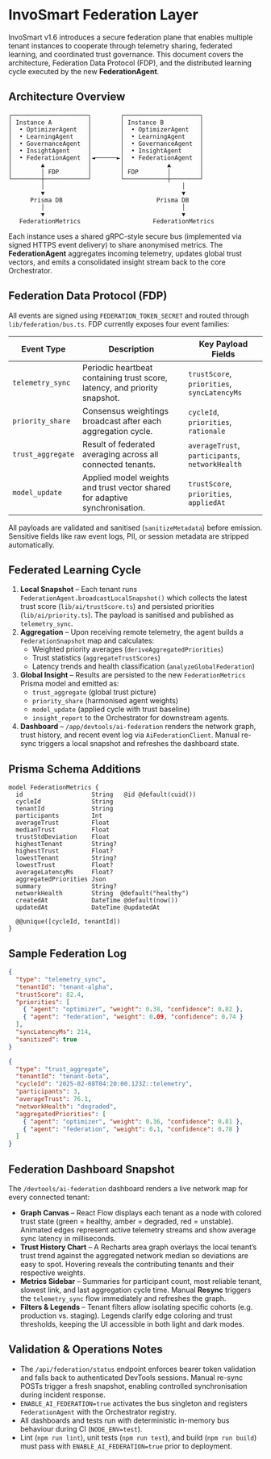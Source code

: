 # InvoSmart Federation Layer

InvoSmart v1.6 introduces a secure federation plane that enables multiple tenant instances to cooperate through telemetry
sharing, federated learning, and coordinated trust governance. This document covers the architecture, Federation Data
Protocol (FDP), and the distributed learning cycle executed by the new **FederationAgent**.

## Architecture Overview

```
┌─────────────────────┐        ┌─────────────────────┐
│ Instance A          │        │ Instance B          │
│  • OptimizerAgent   │        │  • OptimizerAgent   │
│  • LearningAgent    │        │  • LearningAgent    │
│  • GovernanceAgent  │        │  • GovernanceAgent  │
│  • InsightAgent     │        │  • InsightAgent     │
│  • FederationAgent  │◄──────►│  • FederationAgent  │
│        ▲            │        │            ▲        │
│        │ FDP        │        │ FDP        │        │
└────────┼────────────┘        └────────────┼────────┘
         │                                      │
         ▼                                      ▼
      Prisma DB                          Prisma DB
         │                                      │
         ▼                                      ▼
   FederationMetrics                    FederationMetrics
```

Each instance uses a shared gRPC-style secure bus (implemented via signed HTTPS event delivery) to share anonymised
metrics. The **FederationAgent** aggregates incoming telemetry, updates global trust vectors, and emits a consolidated
insight stream back to the core Orchestrator.

## Federation Data Protocol (FDP)

All events are signed using `FEDERATION_TOKEN_SECRET` and routed through `lib/federation/bus.ts`. FDP currently exposes
four event families:

| Event Type        | Description                                                                 | Key Payload Fields |
| ----------------- | --------------------------------------------------------------------------- | ------------------ |
| `telemetry_sync`  | Periodic heartbeat containing trust score, latency, and priority snapshot.  | `trustScore`, `priorities`, `syncLatencyMs` |
| `priority_share`  | Consensus weightings broadcast after each aggregation cycle.                | `cycleId`, `priorities`, `rationale` |
| `trust_aggregate` | Result of federated averaging across all connected tenants.                 | `averageTrust`, `participants`, `networkHealth` |
| `model_update`    | Applied model weights and trust vector shared for adaptive synchronisation. | `trustScore`, `priorities`, `appliedAt` |

All payloads are validated and sanitised (`sanitizeMetadata`) before emission. Sensitive fields like raw event logs,
PII, or session metadata are stripped automatically.

## Federated Learning Cycle

1. **Local Snapshot** – Each tenant runs `FederationAgent.broadcastLocalSnapshot()` which collects the latest
   trust score (`lib/ai/trustScore.ts`) and persisted priorities (`lib/ai/priority.ts`). The payload is sanitised and
   published as `telemetry_sync`.
2. **Aggregation** – Upon receiving remote telemetry, the agent builds a `FederationSnapshot` map and calculates:
   - Weighted priority averages (`deriveAggregatedPriorities`)
   - Trust statistics (`aggregateTrustScores`)
   - Latency trends and health classification (`analyzeGlobalFederation`)
3. **Global Insight** – Results are persisted to the new `FederationMetrics` Prisma model and emitted as:
   - `trust_aggregate` (global trust picture)
   - `priority_share` (harmonised agent weights)
   - `model_update` (applied cycle with trust baseline)
   - `insight_report` to the Orchestrator for downstream agents.
4. **Dashboard** – `/app/devtools/ai-federation` renders the network graph, trust history, and recent event log via
   `AiFederationClient`. Manual re-sync triggers a local snapshot and refreshes the dashboard state.

## Prisma Schema Additions

```prisma
model FederationMetrics {
  id                   String   @id @default(cuid())
  cycleId              String
  tenantId             String
  participants         Int
  averageTrust         Float
  medianTrust          Float
  trustStdDeviation    Float
  highestTenant        String?
  highestTrust         Float?
  lowestTenant         String?
  lowestTrust          Float?
  averageLatencyMs     Float?
  aggregatedPriorities Json
  summary              String?
  networkHealth        String  @default("healthy")
  createdAt            DateTime @default(now())
  updatedAt            DateTime @updatedAt

  @@unique([cycleId, tenantId])
}
```

## Sample Federation Log

```json
{
  "type": "telemetry_sync",
  "tenantId": "tenant-alpha",
  "trustScore": 82.4,
  "priorities": [
    { "agent": "optimizer", "weight": 0.38, "confidence": 0.82 },
    { "agent": "federation", "weight": 0.09, "confidence": 0.74 }
  ],
  "syncLatencyMs": 214,
  "sanitized": true
}
```

```json
{
  "type": "trust_aggregate",
  "tenantId": "tenant-beta",
  "cycleId": "2025-02-08T04:20:00.123Z::telemetry",
  "participants": 3,
  "averageTrust": 76.1,
  "networkHealth": "degraded",
  "aggregatedPriorities": [
    { "agent": "optimizer", "weight": 0.36, "confidence": 0.81 },
    { "agent": "federation", "weight": 0.1, "confidence": 0.78 }
  ]
}
```

## Federation Dashboard Snapshot

The `/devtools/ai-federation` dashboard renders a live network map for every
connected tenant:

- **Graph Canvas** – React Flow displays each tenant as a node with colored
  trust state (green = healthy, amber = degraded, red = unstable). Animated
  edges represent active telemetry streams and show average sync latency in
  milliseconds.
- **Trust History Chart** – A Recharts area graph overlays the local tenant’s
  trust trend against the aggregated network median so deviations are easy to
  spot. Hovering reveals the contributing tenants and their respective weights.
- **Metrics Sidebar** – Summaries for participant count, most reliable tenant,
  slowest link, and last aggregation cycle time. Manual **Resync** triggers the
  `telemetry_sync` flow immediately and refreshes the graph.
- **Filters & Legends** – Tenant filters allow isolating specific cohorts (e.g.
  production vs. staging). Legends clarify edge coloring and trust thresholds,
  keeping the UI accessible in both light and dark modes.

## Validation & Operations Notes

- The `/api/federation/status` endpoint enforces bearer token validation and falls back to authenticated DevTools
  sessions. Manual re-sync POSTs trigger a fresh snapshot, enabling controlled synchronisation during incident response.
- `ENABLE_AI_FEDERATION=true` activates the bus singleton and registers `FederationAgent` with the Orchestrator registry.
- All dashboards and tests run with deterministic in-memory bus behaviour during CI (`NODE_ENV=test`).
- Lint (`npm run lint`), unit tests (`npm run test`), and build (`npm run build`) must pass with
  `ENABLE_AI_FEDERATION=true` prior to deployment.
